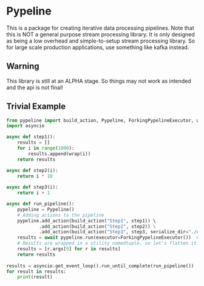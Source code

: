 # Pypeline

This is a package for creating iterative data processing pipelines. Note that
this is NOT a general purpose stream processing library. It is only designed as 
being a low overhead and simple-to-setup stream processing library. So for
large scale production applications, use something like kafka instead.

## Warning
This library is still at an ALPHA stage. So things may not work as intended
and the api is not final!

## Trivial Example
```python
from pypeline import build_action, Pypeline, ForkingPypelineExecutor, wrap
import asyncio

async def step1():
    results = []
    for i in range(1000):
        results.append(wrap(i))
    return results

async def step2(i):
    return i * 10
    
async def step3(i):
    return i + 1

async def run_pipeline():
    pypeline = Pypeline()
    # Adding actions to the pipeline
    pypeline.add_action(build_action("Step1", step1)) \ 
            .add_action(build_action("Step2", step2)) \
            .add_action(build_action("Step3", step3, serialize_dir="./example"))  # Serialize results so future runs will skip this entirely
    results = await pypeline.run(executor=ForkingPypelineExecutor())  # Custom executor that avoids the GIL
    # Results are wrapped in a utility namedtuple, so let's flatten it.
    results = [r.args[0] for r in results]
    return results
    
results = asyncio.get_event_loop().run_until_complete(run_pipeline())
for result in results:
    print(result)
```